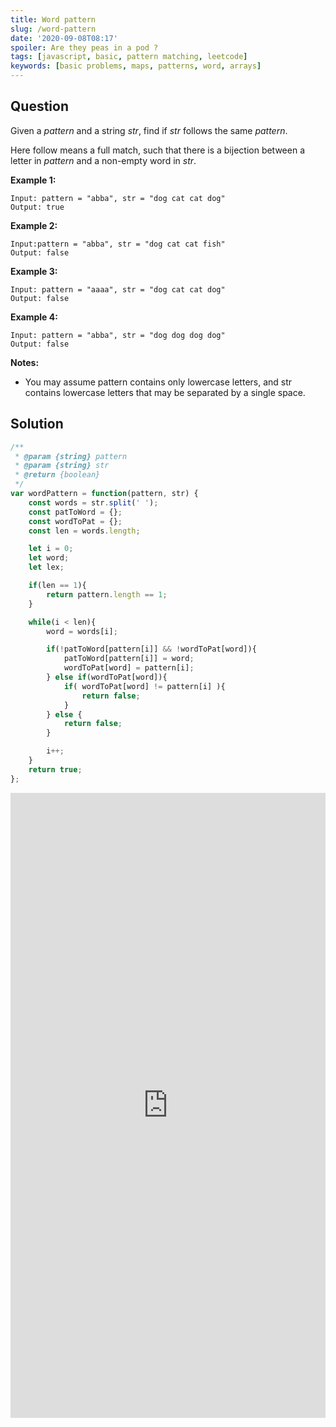 ```yaml
---
title: Word pattern
slug: /word-pattern
date: '2020-09-08T08:17'
spoiler: Are they peas in a pod ?
tags: [javascript, basic, pattern matching, leetcode]
keywords: [basic problems, maps, patterns, word, arrays]
---
```

## Question
Given a *pattern* and a string *str*, find if *str* follows the same *pattern*.

Here follow means a full match, such that there is a bijection between a letter in *pattern* and a non-empty word in *str*.

**Example 1:**
```
Input: pattern = "abba", str = "dog cat cat dog"
Output: true
```
**Example 2:**
```
Input:pattern = "abba", str = "dog cat cat fish"
Output: false
```
**Example 3:**
```
Input: pattern = "aaaa", str = "dog cat cat dog"
Output: false
```
**Example 4:**
```
Input: pattern = "abba", str = "dog dog dog dog"
Output: false
```
**Notes:**
* You may assume pattern contains only lowercase letters, and str contains lowercase letters that may be separated by a single space.

## Solution
```js
/**
 * @param {string} pattern
 * @param {string} str
 * @return {boolean}
 */
var wordPattern = function(pattern, str) {
    const words = str.split(' ');
    const patToWord = {};
    const wordToPat = {};
    const len = words.length;

    let i = 0;
    let word;
    let lex;

    if(len == 1){
        return pattern.length == 1;
    }

    while(i < len){
        word = words[i];

        if(!patToWord[pattern[i]] && !wordToPat[word]){
            patToWord[pattern[i]] = word;
            wordToPat[word] = pattern[i];
        } else if(wordToPat[word]){
            if( wordToPat[word] != pattern[i] ){
                return false;
            }
        } else {
            return false;
        }

        i++;
    }
    return true;
};
```
<iframe height="1000px" width="100%" src="https://repl.it/@jagzviruz/Word-Pattern?lite=true" scrolling="no" frameborder="no" allowtransparency="true" allowfullscreen="true" sandbox="allow-forms allow-pointer-lock allow-popups allow-same-origin allow-scripts allow-modals"></iframe>
